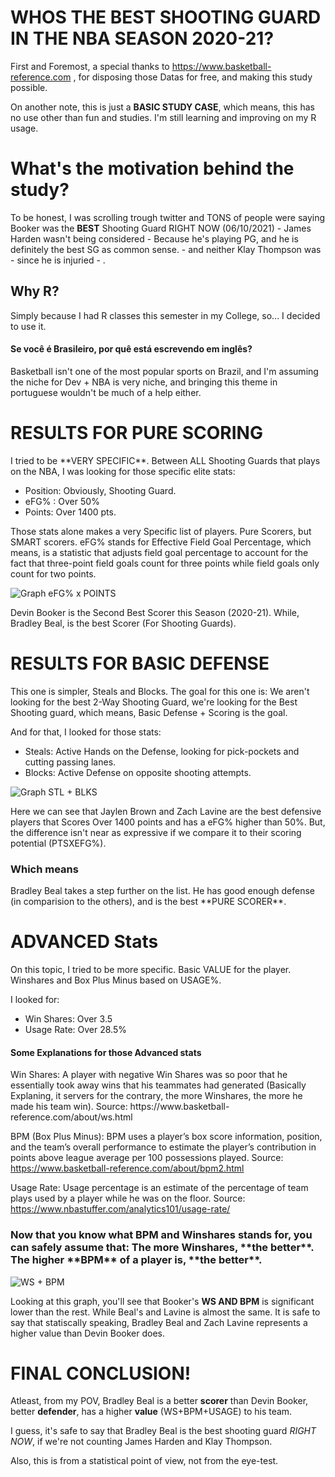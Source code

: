 # WHOS THE BEST SHOOTING GUARD IN THE NBA SEASON 2020-21?


First and Foremost, a special thanks to https://www.basketball-reference.com , for disposing those Datas for free, and making this study possible. 

On another note,  this is just a **BASIC STUDY CASE**, which means, this has no use other than fun and studies. I'm still learning and improving on my R usage.


<h1> What's the motivation behind the study? </h1>

To be honest, I was scrolling trough twitter and TONS of people were saying Booker was the **BEST** Shooting Guard RIGHT NOW (06/10/2021) - James Harden wasn't being considered - Because he's playing PG, and he is definitely the best SG as common sense. -  and neither Klay Thompson was - since he is injuried - . 

<h2> Why R? </h2>

Simply because I had R classes this semester in my College, so... I decided to use it.

<h4> Se você é Brasileiro, por quê está escrevendo em inglês? </h4>

Basketball isn't one of the most popular sports on Brazil, and I'm assuming the niche for Dev + NBA is very niche, and bringing this theme in portuguese wouldn't be much of a help either.


<h1> RESULTS FOR PURE SCORING </h1>
  I tried to be **VERY SPECIFIC**. 
  Between ALL Shooting Guards that plays on the NBA, I was looking for those specific elite stats:
  
  * Position: Obviously, Shooting Guard.
  * eFG% : Over 50%
  * Points: Over 1400 pts.
  
  Those stats alone makes a very Specific list of players. Pure Scorers, but SMART scorers. eFG% stands for Effective Field Goal Percentage, which means, is a statistic that adjusts field goal percentage to account for the fact that three-point field goals count for three points while field goals only count for two points.
  
  ![Graph eFG% x POINTS](https://imgur.com/Ub6TaPK.png)
  
  Devin Booker is the Second Best Scorer this Season (2020-21). While, Bradley Beal, is the best Scorer (For Shooting Guards).


<h1> RESULTS FOR BASIC DEFENSE </h1>

This one is simpler, Steals and Blocks. The goal for this one is: We aren't looking for the best 2-Way Shooting Guard, we're looking for the Best Shooting guard, which means, Basic Defense + Scoring is the goal.   
 
 And for that, I looked for those stats:
 
 * Steals: Active Hands on the Defense, looking for pick-pockets and cutting passing lanes.
 * Blocks: Active Defense on opposite shooting attempts. 


 ![Graph STL + BLKS](https://imgur.com/tVuf3Fd.png)
 
 Here we can see that Jaylen Brown and Zach Lavine are the best defensive players that Scores Over 1400 points and has a eFG% higher than 50%. 
 But, the difference isn't near as expressive if we compare it to their scoring potential (PTSXEFG%). 
 <h3> Which means </h3> Bradley Beal takes a step further on the list. He has good enough defense (in comparision to the others), and is the best **PURE SCORER**.
 
 
 <H1> ADVANCED Stats </H1>
 
 On this topic, I tried to be more specific. Basic VALUE for the player. Winshares and Box Plus Minus based on USAGE%.
 
 I looked for: 
 
 * Win Shares: Over 3.5
 * Usage Rate: Over 28.5%
 
 
 <h4> Some Explanations for those Advanced stats </h4>
 Win Shares: A player with negative Win Shares was so poor that he essentially took away wins that his teammates had generated (Basically Explaning, it servers for the contrary, the more Winshares, the more he made his team win). Source: https://www.basketball-reference.com/about/ws.html
 
 BPM (Box Plus Minus): BPM uses a player’s box score information, position, and the team’s overall performance to estimate the player’s contribution in points above league average per 100 possessions played. Source: https://www.basketball-reference.com/about/bpm2.html
 
 Usage Rate: Usage percentage is an estimate of the percentage of team plays used by a player while he was on the floor. Source: https://www.nbastuffer.com/analytics101/usage-rate/
 
 <h3> 
 Now that you know what BPM and Winshares stands for, you can safely assume that: The more Winshares, **the better**. The higher **BPM** of a player is, **the better**.
 </h3>
 
 ![WS + BPM](https://imgur.com/PBo1nUp.png)
 
 Looking at this graph, you'll see that Booker's **WS AND BPM** is significant lower than the rest. While Beal's and Lavine is almost the same.
 It is safe to say that statiscally speaking, Bradley Beal and Zach Lavine represents a higher value than Devin Booker does.
 
 
 
<h1> FINAL CONCLUSION! </h1>

Atleast, from my POV, Bradley Beal is a better **scorer** than Devin Booker, better **defender**, has a higher **value** (WS+BPM+USAGE) to his team.

I guess, it's safe to say that Bradley Beal is the best shooting guard *RIGHT NOW*, if we're not counting James Harden and Klay Thompson. 

Also, this is from a statistical point of view, not from the eye-test.


